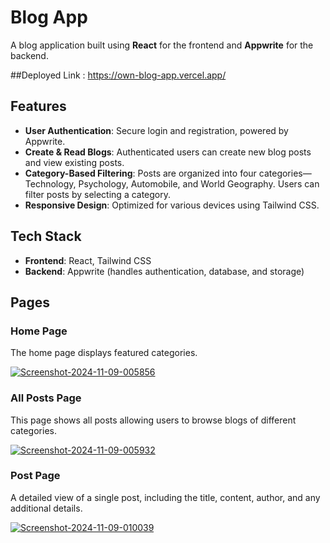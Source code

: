 # Blog App

A blog application built using **React** for the frontend and **Appwrite** for the backend.

##Deployed Link : https://own-blog-app.vercel.app/

## Features

- **User Authentication**: Secure login and registration, powered by Appwrite.
- **Create & Read Blogs**: Authenticated users can create new blog posts and view existing posts.
- **Category-Based Filtering**: Posts are organized into four categories—Technology, Psychology, Automobile, and World Geography. Users can filter posts by selecting a category.
- **Responsive Design**: Optimized for various devices using Tailwind CSS.

## Tech Stack

- **Frontend**: React, Tailwind CSS
- **Backend**: Appwrite (handles authentication, database, and storage)

## Pages

### Home Page

The home page displays featured categories.

<a href="https://ibb.co/PrGLH8D"><img src="https://i.ibb.co/grZ2KC4/Screenshot-2024-11-09-005856.png" alt="Screenshot-2024-11-09-005856" border="0"></a>

### All Posts Page

This page shows all posts allowing users to browse blogs of different categories.

<a href="https://ibb.co/Lv780jq"><img src="https://i.ibb.co/b79P6wy/Screenshot-2024-11-09-005932.png" alt="Screenshot-2024-11-09-005932" border="0"></a>

### Post Page

A detailed view of a single post, including the title, content, author, and any additional details.

<a href="https://imgbb.com/"><img src="https://i.ibb.co/q1x0LXP/Screenshot-2024-11-09-010039.png" alt="Screenshot-2024-11-09-010039" border="0"></a>


